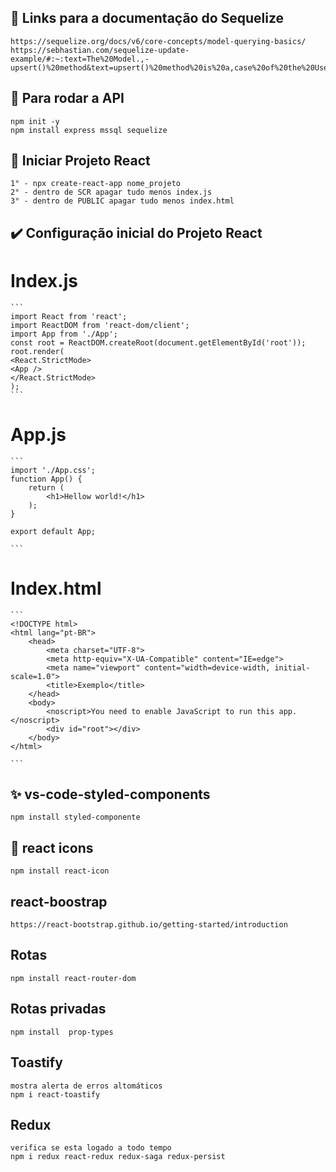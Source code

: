 ## 📁 Links para a documentação do Sequelize 
    https://sequelize.org/docs/v6/core-concepts/model-querying-basics/
    https://sebhastian.com/sequelize-update-example/#:~:text=The%20Model.,-upsert()%20method&text=upsert()%20method%20is%20a,case%20of%20the%20Users%20table.
    
    
## 🔨 Para rodar a API
    npm init -y
    npm install express mssql sequelize

## 🔨 Iniciar Projeto React
    1° - npx create-react-app nome_projeto
    2° - dentro de SCR apagar tudo menos index.js
    3° - dentro de PUBLIC apagar tudo menos index.html


## ✔️ Configuração inicial do Projeto React

# Index.js
````
```
import React from 'react';
import ReactDOM from 'react-dom/client';
import App from './App';
const root = ReactDOM.createRoot(document.getElementById('root'));
root.render(
<React.StrictMode>
<App />
</React.StrictMode>
);
```
````

# App.js
````
```
import './App.css';
function App() {
    return (
        <h1>Hellow world!</h1>
    );
}

export default App;

```
````
# Index.html
````
```
<!DOCTYPE html>
<html lang="pt-BR">
    <head>
        <meta charset="UTF-8">
        <meta http-equiv="X-UA-Compatible" content="IE=edge">
        <meta name="viewport" content="width=device-width, initial-scale=1.0">
        <title>Exemplo</title>
    </head>
    <body>
        <noscript>You need to enable JavaScript to run this app.</noscript>
        <div id="root"></div>
    </body>
</html>

```
````


## ✨ vs-code-styled-components
    npm install styled-componente
## 📄 react icons
    npm install react-icon

## react-boostrap
    https://react-bootstrap.github.io/getting-started/introduction


## Rotas
    npm install react-router-dom
## Rotas privadas
    npm install  prop-types
## Toastify
    mostra alerta de erros altomáticos
    npm i react-toastify

## Redux 
    verifica se esta logado a todo tempo
    npm i redux react-redux redux-saga redux-persist
